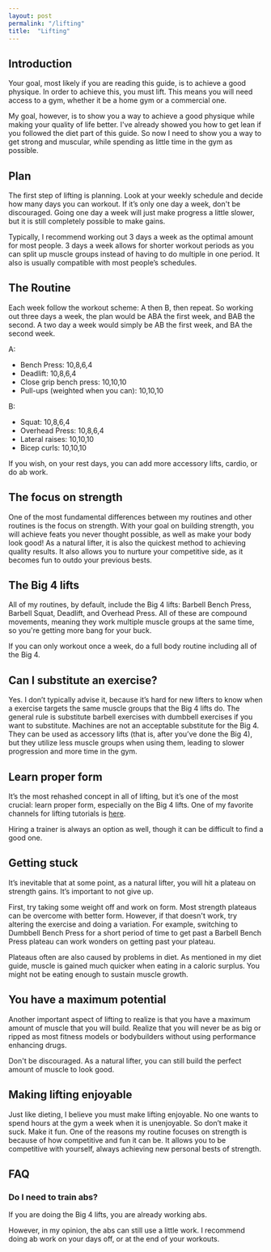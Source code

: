 ```yaml
---
layout: post
permalink: "/lifting"
title:  "Lifting"
---
```

## Introduction

Your goal, most likely if you are reading this guide, is to achieve a good physique. In order to achieve this, you must lift. This means you will need access to a gym, whether it be a home gym or a commercial one.

My goal, however, is to show you a way to achieve a good physique while making your quality of life better. I've already showed you how to get lean if you followed the diet part of this guide. So now I need to show you a way to get strong and muscular, while spending as little time in the gym as possible.

## Plan

The first step of lifting is planning. Look at your weekly schedule and decide how many days you can workout. If it’s only one day a week, don't be discouraged. Going one day a week will just make progress a little slower, but it is still completely possible to make gains.

Typically, I recommend working out 3 days a week as the optimal amount for most people. 3 days a week allows for shorter workout periods as you can split up muscle groups instead of having to do multiple in one period. It also is usually compatible with most people’s schedules.

## The Routine

Each week follow the workout scheme: A then B, then repeat. So working out three days a week, the plan would be ABA the first week, and BAB the second. A two day a week would simply be AB the first week, and BA the second week.

A:

+ Bench Press: 10,8,6,4
+ Deadlift: 10,8,6,4
+ Close grip bench press: 10,10,10
+ Pull-ups (weighted when you can): 10,10,10

B:
+ Squat: 10,8,6,4
+ Overhead Press: 10,8,6,4
+ Lateral raises: 10,10,10
+ Bicep curls: 10,10,10

If you wish, on your rest days, you can add more accessory lifts, cardio, or do ab work.

## The focus on strength

One of the most fundamental differences between my routines and other routines is the focus on strength. With your goal on building strength, you will achieve feats you never thought possible, as well as make your body look good! As a natural lifter, it is also the quickest method to achieving quality results. It also allows you to nurture your competitive side, as it becomes fun to outdo your previous bests.

## The Big 4 lifts

All of my routines, by default, include the Big 4 lifts: Barbell Bench Press, Barbell Squat, Deadlift, and Overhead Press. All of these are compound movements, meaning they work multiple muscle groups at the same time, so you're getting more bang for your buck.

 If you can only workout once a week, do a full body routine including all of the Big 4.

## Can I substitute an exercise?

Yes. I don’t typically advise it, because it’s hard for new lifters to know when a exercise targets the same muscle groups that the Big 4 lifts do. The general rule is substitute barbell exercises with dumbbell exercises if you want to substitute. Machines are not an acceptable substitute for the Big 4. They can be used as accessory lifts (that is, after you’ve done the Big 4), but they utilize less muscle groups when using them, leading to slower progression and more time in the gym.

## Learn proper form

It’s the most rehashed concept in all of lifting, but it’s one of the most crucial: learn proper form, especially on the Big 4 lifts. One of my favorite channels for lifting tutorials is [here](https://www.youtube.com/user/athrall7/videos?sort=p).

Hiring a trainer is always an option as well, though it can be difficult to find a good one.

## Getting stuck

It’s inevitable that at some point, as a natural lifter, you will hit a plateau on strength gains. It’s important to not give up.

First, try taking some weight off and work on form. Most strength plateaus can be overcome with better form. However, if that doesn't work, try altering the exercise and doing a variation. For example, switching to Dumbbell Bench Press for a short period of time to get past a Barbell Bench Press plateau can work wonders on getting past your plateau.

Plateaus often are also caused by problems in diet. As mentioned in my diet guide, muscle is gained much quicker when eating in a caloric surplus. You might not be eating enough to sustain muscle growth.

## You have a maximum potential

Another important aspect of lifting to realize is that you have a maximum amount of muscle that you will build. Realize that you will never be as big or ripped as most fitness models or bodybuilders without using performance enhancing drugs.

Don't be discouraged. As a natural lifter, you can still build the perfect amount of muscle to look good.

## Making lifting enjoyable

Just like dieting, I believe you must make lifting enjoyable. No one wants to spend hours at the gym a week when it is unenjoyable. So don’t make it suck. Make it fun. One of the reasons my routine focuses on strength is because of how competitive and fun it can be. It allows you to be competitive with yourself, always achieving new personal bests of strength.

## FAQ

### Do I need to train abs?

If you are doing the Big 4 lifts, you are already working abs.

However, in my opinion, the abs can still use a little work. I recommend doing ab work on your days off, or at the end of your workouts.
